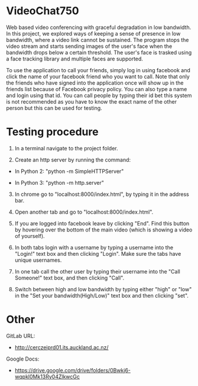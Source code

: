 # VideoChat750
Web based video conferencing with graceful degradation in low bandwidth. In this project, we explored ways of 
keeping a sense of presence in low bandwidth, where a video link cannot be sustained. The program stops the video stream
and starts sending images of the user's face when the bandwidth drops below a certain threshold. The user's face is trasked
using a face tracking library  and multiple faces are supported.

To use the application to call your friends, simply log in using facebook and click the name of your facebook friend who you want to call.
Note that only the friends who have signed into the application once will show up in the friends list because of Facebook privacy policy.
You can also type a name and login using that id. You can call people by typing their id bet this system is not recommended as you have to know the exact name of the other person but this can be used for testing.


# Testing procedure 

1. In a terminal navigate to the project folder.

2. Create an http server by running the command:

 - In Python 2: "python -m SimpleHTTPServer"

 - In Python 3: "python -m http.server"

3. In chrome go to "localhost:8000/index.html", by typing it in the address bar.

4. Open another tab and go to "localhost:8000/index.html".

5. If you are logged into facebook leave by clicking "End". Find this button by hovering over the bottom of the main video (which is showing a video of yourself).

6. In both tabs login with a username by typing a username into the "Login!" text box and then clicking "Login". Make sure the tabs have unique usernames.

7. In one tab call the other user by typing their username into the "Call Someone!" text box, and then clicking "Call".

8. Switch between high and low bandwidth by typing either "high" or "low" in the "Set your bandwidth(High/Low)" text box and then clicking "set".


# Other

GitLab URL:
 - http://cerczeiprd01.its.auckland.ac.nz/
 
Google Docs:
 - https://drive.google.com/drive/folders/0Bwkj6-wqpkl0Mk13Ry04ZlkwcGc
